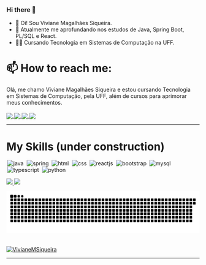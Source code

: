 ### Hi there 👋

<!--
**VivianeMSiqueira/VivianeMSiqueira** is a ✨ _special_ ✨ repository because its `README.md` (this file) appears on your GitHub profile.

Here are some ideas to get you started:

- 🔭 I’m currently working on ...
- 🌱 I’m currently learning ...
- 👯 I’m looking to collaborate on ...
- 🤔 I’m looking for help with ...
- 💬 Ask me about ...
- 📫 How to reach me: ...
- 😄 Pronouns: ...
- ⚡ Fun fact: ...
-->
- 👋 Oi! Sou Viviane Magalhães Siqueira.
- 🌱 Atualmente me aprofundando nos estudos de Java, Spring Boot, PL/SQL e React.
- :woman_student: Cursando Tecnologia em Sistemas de Computação na UFF.

# 📫 How to reach me:

Olá, me chamo Viviane Magalhães Siqueira e estou cursando Tecnologia em Sistemas de Computação, pela UFF, além de cursos para aprimorar meus conhecimentos.
<br/>
<br/>
<a href="https://www.linkedin.com/in/viviane-magalhaes-siqueira/" target="_blank">
  <img align="center" src="https://img.icons8.com/3d-fluency/512/linkedin.png" width="40" style="max-width:100%;">
</a>
<a href="https://www.instagram.com/vivianemagalhaessiqueira/" target="_blank">
  <img  align="center" src="https://img.icons8.com/3d-fluency/512/instagram-new.png" width='40' style="max-width:100%;"/>
</a>
<a href="https://api.whatsapp.com/send?phone=5521989196039&text=Oi!%20Vi%20seu%20perfil%20no%20GitHub%20e%20gostaria%20de%20falar%20com%20voc%C3%AA." target="_blank" >
  <img  align="center" src="https://img.icons8.com/3d-fluency/512/whatsapp.png" width='40' style="max-width:100%;"/> 
</a>
<a href="mailto:vickymsa@hotmail.com" target="_blank">
  <img  align="center" src="https://img.icons8.com/3d-fluency/512/mail.png" width='40' style="max-width:100%;"/>
</a>

<hr />

# My Skills (under construction)

<img src="https://cdn.jsdelivr.net/gh/devicons/devicon/icons/java/java-original.svg" alt="java" widtf="40" height="40" style="max-width:100%;margin: 0 2px;"/></img>
<img src="https://cdn.jsdelivr.net/gh/devicons/devicon/icons/spring/spring-original.svg" alt="spring" widtf="40" height="40" style="max-width:100%;margin: 0 2px;"/></img>
<img src="https://cdn.jsdelivr.net/gh/devicons/devicon/icons/html5/html5-original.svg" alt="html" widtf="40" height="40" style="max-width:100%;margin: 0 2px;"></img>
<img src="https://cdn.jsdelivr.net/gh/devicons/devicon/icons/css3/css3-original.svg" alt="css" widtf="40" height="40" style="max-width:100%;margin: 0 2px;"></img>
<img src="https://cdn.jsdelivr.net/gh/devicons/devicon/icons/react/react-original.svg" alt="reactjs" widtf="40" height="40" style="max-width:100%;margin: 0 2px;"></img>
<img src="https://cdn.jsdelivr.net/gh/devicons/devicon/icons/bootstrap/bootstrap-plain-wordmark.svg" alt="bootstrap" widtf="40" height="40" style="max-width:100%;margin: 0 2px;"/></img>
<img src="https://cdn.jsdelivr.net/gh/devicons/devicon/icons/mysql/mysql-original.svg" alt="mysql" widtf="40" height="40" style="max-width:100%;margin: 0 2px;"/></img>
<img src="https://cdn.jsdelivr.net/gh/devicons/devicon/icons/typescript/typescript-plain.svg" alt="typescript" widtf="40" height="40" style="max-width:100%;margin: 0 2px;"/></img>
<img src="https://cdn.jsdelivr.net/gh/devicons/devicon/icons/python/python-original.svg" alt="python" widtf="40" height="40" style="max-width:100%;margin: 0 2px;"/></img>

<div>
  <a href="https://github.com/VivianeMSiqueira">
  <img height="180em" src="https://github-readme-stats.vercel.app/api?username=VivianeMSiqueira&show_icons=true&theme=bear&include_all_commits=true&count_private=true"/>
  <img height="180em" src="https://github-readme-stats.vercel.app/api/top-langs/?username=VivianeMSiqueira&layout=compact&langs_count=7&theme=bear"/>
</div>
  
![Snake animation](https://github.com/VivianeMSiqueira/VivianeMSiqueira/blob/output/github-contribution-grid-snake.svg)

<br>
<img src="https://komarev.com/ghpvc/?username=VivianeMSiqueira&color=blue" alt="VivianeMSiqueira" />
<hr />
